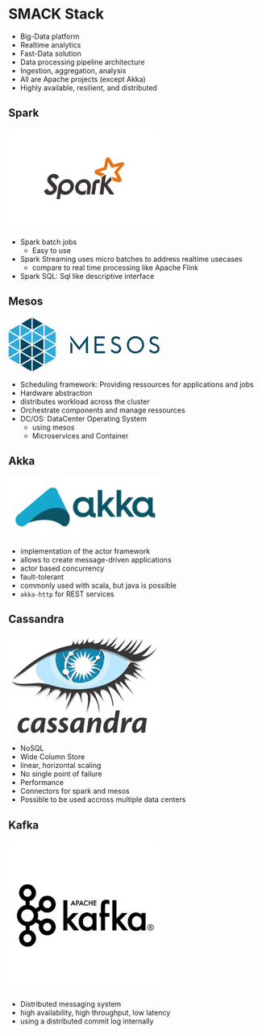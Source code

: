 # SMACK Stack

* Big-Data platform
* Realtime analytics
* Fast-Data solution
* Data processing pipeline architecture
* Ingestion, aggregation, analysis
* All are Apache projects (except Akka)
* Highly available, resilient, and distributed

## Spark
<p align="left">
<img width="300" src="https://github.com/andys8/smack-stack-overview/blob/master/img/spark.png?raw=true" alt="Spark">

* Spark batch jobs
    * Easy to use
* Spark Streaming uses micro batches to address realtime usecases
    * compare to real time processing like Apache Flink
* Spark SQL: Sql like descriptive interface

</p>

## Mesos

<p align="left">
<img width="300" src="https://github.com/andys8/smack-stack-overview/blob/master/img/mesos.png?raw=true" alt="Mesos">

* Scheduling framework: Providing ressources for applications and jobs
* Hardware abstraction
* distributes workload across the cluster
* Orchestrate components and manage ressources
* DC/OS: DataCenter Operating System
    * using mesos
    * Microservices and Container

</p>

## Akka

<p align="left">
<img width="300" src="https://github.com/andys8/smack-stack-overview/blob/master/img/akka.png?raw=true" alt="Akka">

* implementation of the actor framework
* allows to create message-driven applications
* actor based concurrency
* fault-tolerant
* commonly used with scala, but java is possible
* `akka-http` for REST services

</p>

## Cassandra

<p align="left">
<img width="300" src="https://github.com/andys8/smack-stack-overview/blob/master/img/cassandra.png?raw=true" alt="Cassandra">

* NoSQL
* Wide Column Store
* linear, horizontal scaling
* No single point of failure
* Performance
* Connectors for spark and mesos
* Possible to be used accross multiple data centers

</p>

## Kafka

<p align="left">
<img width="300" src="https://github.com/andys8/smack-stack-overview/blob/master/img/kafka.png?raw=true" alt="Kafka">

* Distributed messaging system
* high availability, high throughput, low latency
* using a distributed commit log internally

</p>

